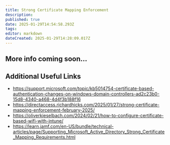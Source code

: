 ```yaml
---
title: Strong Certificate Mapping Enforcement
description: 
published: true
date: 2025-01-29T14:54:58.293Z
tags: 
editor: markdown
dateCreated: 2025-01-29T14:28:09.017Z
---
```


## More info coming soon...

## Additional Useful Links

* https://support.microsoft.com/topic/kb5014754-certificate-based-authentication-changes-on-windows-domain-controllers-ad2c23b0-15d8-4340-a468-4d4f3b188f16
* https://directaccess.richardhicks.com/2025/01/27/strong-certificate-mapping-enforcement-february-2025/
* https://oliverkieselbach.com/2024/02/21/how-to-configure-certificate-based-wifi-with-intune/
* https://learn.jamf.com/en-US/bundle/technical-articles/page/Supporting_Microsoft_Active_Directory_Strong_Certificate_Mapping_Requirements.html
